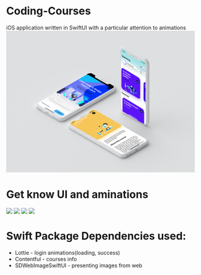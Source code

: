 # Coding-Courses

iOS application written in SwiftUI with a particular attention to animations
![](https://github.com/rindzor/Coding-Courses/blob/master/DesignCodePres.png)

# Get know UI and aminations

![](https://media.giphy.com/media/KeEJtRE5pT0ZfwdvAT/giphy.gif)
![](https://media.giphy.com/media/KZY7pSeRSX6MuZsY5W/giphy.gif)
![](https://media.giphy.com/media/cIsMob0tkq73RUi2EA/giphy.gif)
![](https://media.giphy.com/media/Q7KqbJdiZWdImQLPQq/giphy.gif)

# Swift Package Dependencies used:

- Lottie - login animations(loading, success)
- Contentful - courses info
- SDWebImageSwiftUI - presenting images from web

